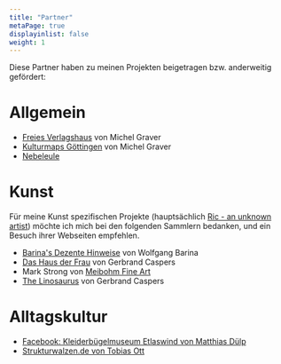 ```yaml
---
title: "Partner"
metaPage: true
displayinlist: false
weight: 1
---
```


Diese Partner haben zu meinen Projekten beigetragen bzw. anderweitig gefördert:

# Allgemein

* [Freies Verlagshaus](https://freies-verlagshaus.de/) von Michel Graver
* [Kulturmaps Göttingen](https://kulturmaps.de/) von Michel Graver
* [Nebeleule](https://nebeleule.de/)

# Kunst

Für meine Kunst spezifischen Projekte (hauptsächlich [Ric - an unknown artist](https://ric-unknownartist.projektemacher.org/))  möchte ich mich bei den folgenden Sammlern bedanken, und ein Besuch ihrer Webseiten empfehlen.

* [Barina's Dezente Hinweise](http://www.wolfgang-barina.de/kunst/) von Wolfgang Barina
* [Das Haus der Frau](https://www.dashausderfrau.nl/) von Gerbrand Caspers
* Mark Strong von [Meibohm Fine Art](https://www.meibohmfinearts.com/)
* [The Linosaurus](https://gerrie-thefriendlyghost.blogspot.com/) von Gerbrand Caspers

# Alltagskultur

* [Facebook: Kleiderbügelmuseum Etlaswind von Matthias Dülp](https://www.facebook.com/p/Kleiderb%C3%BCgelmuseum-Etlaswind-100072127089149/)
* [Strukturwalzen.de von Tobias Ott](https://www.strukturwalzen.de)
